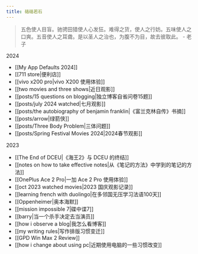 ```yaml
---
title: 硌硌若石
---
```

> 五色使人目盲。驰骋田猎使人心发狂。难得之货，使人之行妨。五味使人之口爽。五音使人之耳聋。是以圣人之治也，为腹不为目，故去彼取此。
> \- 老子

2024

- [[My App Defaults 2024]]
- [[711 store|便利店]]
- [[vivo x200 pro|vivo X200 使用体验]]
- [[two movies and three shows|近日观影]]
- [[posts/15 questions on blogging|独立博客自省问卷15题]]
- [[posts/july 2024 watched|七月观影]]
- [[posts/the autobiography of benjamin franklin|《富兰克林自传》书摘]]
- [[posts/arrow|绿箭侠]]
- [[posts/Three Body Problem|三体问题]]
- [[posts/Spring Festival Movies 2024|2024春节观影]]

2023

- [[The End of DCEU|《海王2》与 DCEU 的终结]]
- [[notes on how to take effective notes|从《笔记的方法》中学到的笔记的方法]]
- [[OnePlus Ace 2 Pro|一加 Ace 2 Pro 使用体验]]
- [[oct 2023 watched movies|2023 国庆观影记录]]
- [[learning french with duolingo|在多邻国无压学习法语100天]]
- [[Oppenheimer|奥本海默]]
- [[mission impossible 7|碟中谍7]]
- [[barry|当一个杀手决定去当演员]]
- [[how i observe a blog|我怎么看博客]]
- [[my writing rules|写作排版习惯变迁]]
- [[GPD Win Max 2 Review]]
- [[how i change about using pc|近期使用电脑的一些习惯改变]]
